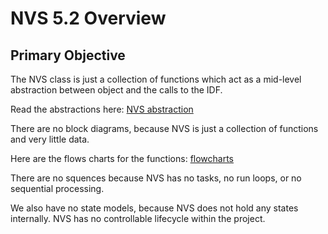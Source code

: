 # NVS 5.2 Overview

## Primary Objective

The NVS class is just a collection of functions which act as a mid-level abstraction between object and the calls to the IDF.

Read the abstractions here: [NVS abstraction](./src/nvs/docs/nvs_abstractions.md)

There are no block diagrams, because NVS is just a collection of functions and very little data.

Here are the flows charts for the functions: [flowcharts](./src/nvs/docs/nvs_flowcharts.md)

There are no squences because NVS has no tasks, no run loops, or no sequential processing.

We also have no state models, because NVS does not hold any states internally.  NVS has no controllable lifecycle within the project. 